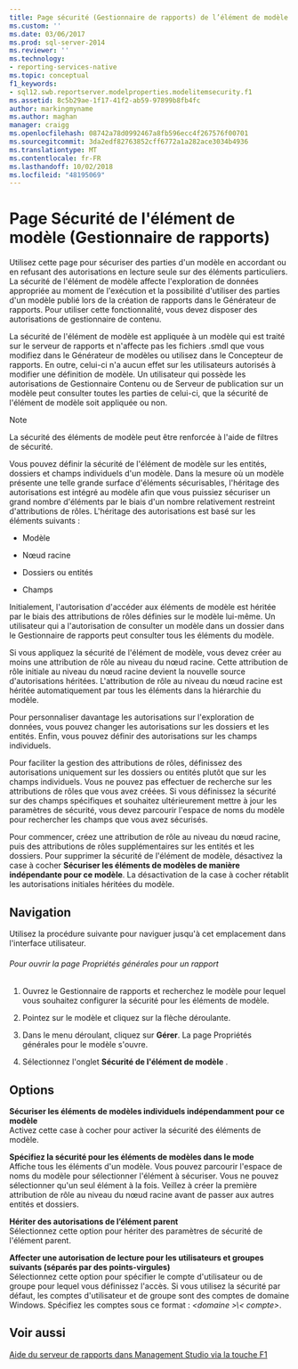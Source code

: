 ```yaml
---
title: Page sécurité (Gestionnaire de rapports) de l’élément de modèle | Microsoft Docs
ms.custom: ''
ms.date: 03/06/2017
ms.prod: sql-server-2014
ms.reviewer: ''
ms.technology:
- reporting-services-native
ms.topic: conceptual
f1_keywords:
- sql12.swb.reportserver.modelproperties.modelitemsecurity.f1
ms.assetid: 8c5b29ae-1f17-41f2-ab59-97899b8fb4fc
author: markingmyname
ms.author: maghan
manager: craigg
ms.openlocfilehash: 08742a78d0992467a8fb596ecc4f267576f00701
ms.sourcegitcommit: 3da2edf82763852cff6772a1a282ace3034b4936
ms.translationtype: MT
ms.contentlocale: fr-FR
ms.lasthandoff: 10/02/2018
ms.locfileid: "48195069"
---
```

# <a name="model-item-security-page-report-manager"></a>Page Sécurité de l'élément de modèle (Gestionnaire de rapports)
  Utilisez cette page pour sécuriser des parties d'un modèle en accordant ou en refusant des autorisations en lecture seule sur des éléments particuliers. La sécurité de l'élément de modèle affecte l'exploration de données appropriée au moment de l'exécution et la possibilité d'utiliser des parties d'un modèle publié lors de la création de rapports dans le Générateur de rapports. Pour utiliser cette fonctionnalité, vous devez disposer des autorisations de gestionnaire de contenu.  
  
 La sécurité de l'élément de modèle est appliquée à un modèle qui est traité sur le serveur de rapports et n'affecte pas les fichiers .smdl que vous modifiez dans le Générateur de modèles ou utilisez dans le Concepteur de rapports. En outre, celui-ci n'a aucun effet sur les utilisateurs autorisés à modifier une définition de modèle. Un utilisateur qui possède les autorisations de Gestionnaire Contenu ou de Serveur de publication sur un modèle peut consulter toutes les parties de celui-ci, que la sécurité de l'élément de modèle soit appliquée ou non.  
  
> [!NOTE]  
>  La sécurité des éléments de modèle peut être renforcée à l'aide de filtres de sécurité.  
  
 Vous pouvez définir la sécurité de l'élément de modèle sur les entités, dossiers et champs individuels d'un modèle. Dans la mesure où un modèle présente une telle grande surface d'éléments sécurisables, l'héritage des autorisations est intégré au modèle afin que vous puissiez sécuriser un grand nombre d'éléments par le biais d'un nombre relativement restreint d'attributions de rôles. L'héritage des autorisations est basé sur les éléments suivants :  
  
-   Modèle  
  
-   Nœud racine  
  
-   Dossiers ou entités  
  
-   Champs  
  
 Initialement, l'autorisation d'accéder aux éléments de modèle est héritée par le biais des attributions de rôles définies sur le modèle lui-même. Un utilisateur qui a l'autorisation de consulter un modèle dans un dossier dans le Gestionnaire de rapports peut consulter tous les éléments du modèle.  
  
 Si vous appliquez la sécurité de l'élément de modèle, vous devez créer au moins une attribution de rôle au niveau du nœud racine. Cette attribution de rôle initiale au niveau du nœud racine devient la nouvelle source d'autorisations héritées. L'attribution de rôle au niveau du nœud racine est héritée automatiquement par tous les éléments dans la hiérarchie du modèle.  
  
 Pour personnaliser davantage les autorisations sur l'exploration de données, vous pouvez changer les autorisations sur les dossiers et les entités. Enfin, vous pouvez définir des autorisations sur les champs individuels.  
  
 Pour faciliter la gestion des attributions de rôles, définissez des autorisations uniquement sur les dossiers ou entités plutôt que sur les champs individuels. Vous ne pouvez pas effectuer de recherche sur les attributions de rôles que vous avez créées. Si vous définissez la sécurité sur des champs spécifiques et souhaitez ultérieurement mettre à jour les paramètres de sécurité, vous devez parcourir l'espace de noms du modèle pour rechercher les champs que vous avez sécurisés.  
  
 Pour commencer, créez une attribution de rôle au niveau du nœud racine, puis des attributions de rôles supplémentaires sur les entités et les dossiers. Pour supprimer la sécurité de l'élément de modèle, désactivez la case à cocher **Sécuriser les éléments de modèles de manière indépendante pour ce modèle**. La désactivation de la case à cocher rétablit les autorisations initiales héritées du modèle.  
  
## <a name="navigation"></a>Navigation  
 Utilisez la procédure suivante pour naviguer jusqu'à cet emplacement dans l'interface utilisateur.  
  
###### <a name="to-open-the-general-properties-page-for-a-report"></a>Pour ouvrir la page Propriétés générales pour un rapport  
  
1.  Ouvrez le Gestionnaire de rapports et recherchez le modèle pour lequel vous souhaitez configurer la sécurité pour les éléments de modèle.  
  
2.  Pointez sur le modèle et cliquez sur la flèche déroulante.  
  
3.  Dans le menu déroulant, cliquez sur **Gérer**. La page Propriétés générales pour le modèle s'ouvre.  
  
4.  Sélectionnez l'onglet **Sécurité de l'élément de modèle** .  
  
## <a name="options"></a>Options  
 **Sécuriser les éléments de modèles individuels indépendamment pour ce modèle**  
 Activez cette case à cocher pour activer la sécurité des éléments de modèle.  
  
 **Spécifiez la sécurité pour les éléments de modèles dans le mode**  
 Affiche tous les éléments d'un modèle. Vous pouvez parcourir l'espace de noms du modèle pour sélectionner l'élément à sécuriser. Vous ne pouvez sélectionner qu'un seul élément à la fois. Veillez à créer la première attribution de rôle au niveau du nœud racine avant de passer aux autres entités et dossiers.  
  
 **Hériter des autorisations de l’élément parent**  
 Sélectionnez cette option pour hériter des paramètres de sécurité de l'élément parent.  
  
 **Affecter une autorisation de lecture pour les utilisateurs et groupes suivants (séparés par des points-virgules)**  
 Sélectionnez cette option pour spécifier le compte d'utilisateur ou de groupe pour lequel vous définissez l'accès. Si vous utilisez la sécurité par défaut, les comptes d'utilisateur et de groupe sont des comptes de domaine Windows. Spécifiez les comptes sous ce format :  *\<domaine >\\< compte\>*.  
  
## <a name="see-also"></a>Voir aussi  
 [Aide du serveur de rapports dans Management Studio via la touche F1](tools/report-server-in-management-studio-f1-help.md)  
  
  
